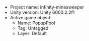 <!-- UNITY CODE ASSIST INSTRUCTIONS START -->
- Project name: infinity-minesweeper
- Unity version: Unity 6000.2.2f1
- Active game object:
  - Name: PopupPool
  - Tag: Untagged
  - Layer: Default
<!-- UNITY CODE ASSIST INSTRUCTIONS END -->
